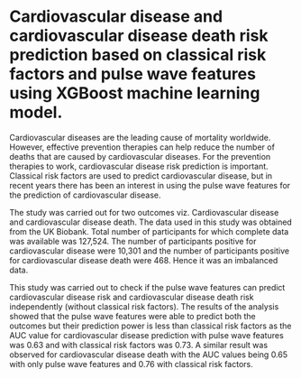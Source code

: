 
# Cardiovascular disease and cardiovascular disease death risk prediction based on classical risk factors and pulse wave features using XGBoost machine learning model.

Cardiovascular diseases are the leading cause of mortality worldwide. However, effective prevention therapies can help reduce the number of deaths that are caused by cardiovascular diseases. For the prevention therapies to work, cardiovascular disease risk prediction is important.  Classical risk factors are used to predict cardiovascular disease, but in recent years there has been an interest in using the pulse wave features for the prediction of cardiovascular disease.

The study was carried out for two outcomes viz. Cardiovascular disease and cardiovascular disease death. The data used in this study was obtained from the UK Biobank. Total number of participants for which complete data was available was 127,524. The number of participants positive for cardiovascular disease were 10,301 and the number of participants positive for cardiovascular disease death were 468. Hence it was an imbalanced data. 

This study was carried out to check if the pulse wave features can predict  cardiovascular disease risk and cardiovascular disease death risk independently (without classical risk factors). The results of the analysis showed that the pulse wave features were able to predict both the outcomes but their prediction power is less than classical risk factors as the AUC value for cardiovascular disease prediction with pulse wave features was 0.63 and with classical risk factors was 0.73. A similar result was observed for cardiovascular disease death with the AUC values being 0.65 with only pulse wave features and 0.76 with classical risk factors. 